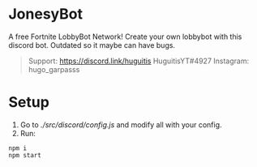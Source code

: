 # JonesyBot
A free Fortnite LobbyBot Network! Create your own lobbybot with this discord bot.
Outdated so it maybe can have bugs.
> Support:
> https://discord.link/huguitis
> HuguitisYT#4927
> Instagram: hugo_garpasss

# Setup
1. Go to *./src/discord/config.js* and modify all with your config.
1. Run:
```
npm i
npm start
```
